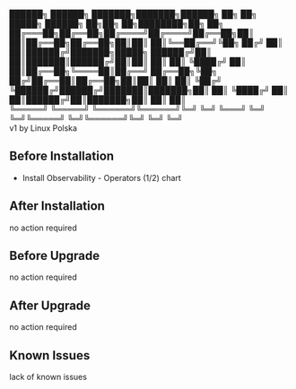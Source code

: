 

 ██████╗ ██████╗ ███████╗███████╗██████╗ ██╗   ██╗ █████╗ ██████╗ ██╗██╗     ██╗████████╗██╗   ██╗
██╔═══██╗██╔══██╗██╔════╝██╔════╝██╔══██╗██║   ██║██╔══██╗██╔══██╗██║██║     ██║╚══██╔══╝╚██╗ ██╔╝
██║   ██║██████╔╝███████╗█████╗  ██████╔╝██║   ██║███████║██████╔╝██║██║     ██║   ██║    ╚████╔╝ 
██║   ██║██╔══██╗╚════██║██╔══╝  ██╔══██╗╚██╗ ██╔╝██╔══██║██╔══██╗██║██║     ██║   ██║     ╚██╔╝  
╚██████╔╝██████╔╝███████║███████╗██║  ██║ ╚████╔╝ ██║  ██║██████╔╝██║███████╗██║   ██║      ██║   
 ╚═════╝ ╚═════╝ ╚══════╝╚══════╝╚═╝  ╚═╝  ╚═══╝  ╚═╝  ╚═╝╚═════╝ ╚═╝╚══════╝╚═╝   ╚═╝      ╚═╝   
v1 by Linux Polska


## Before Installation

* Install Observability - Operators (1/2) chart

## After Installation

no action required

## Before Upgrade

no action required

## After Upgrade

no action required

## Known Issues

lack of known issues


